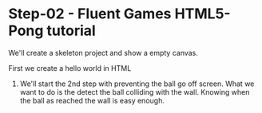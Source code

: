 Step-02 - Fluent Games HTML5-Pong tutorial
==========================================

We'll create a skeleton project and show a empty canvas.

First we create a hello world in HTML

1.	We'll start the 2nd step with preventing the ball go off screen. What we want to do is the detect the ball colliding with the wall. Knowing when the ball as reached the wall is easy enough.

```
	
```
